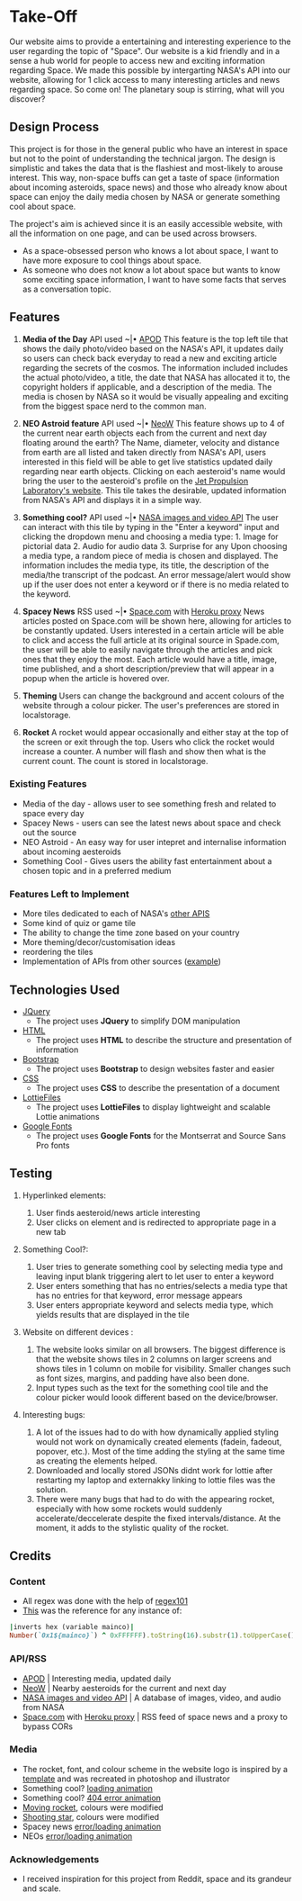 # Take-Off

Our website aims to provide a entertaining and interesting experience to the user regarding the topic of "Space". Our website is a kid friendly and in a sense a hub world for people to access new and exciting information regarding Space. We made this possible by intergarting NASA's API into our website, allowing for 1 click access to many interesting articles and news regarding space. So come on! The planetary soup is stirring, what will you discover?


## Design Process

This project is for those in the general public who have an interest in space but not to the point of understanding the technical jargon. The design is simplistic and takes the data that is the flashiest and most-likely to arouse interest. This way, non-space buffs can get a taste of space (information about incoming asteroids, space news) and those who already know about space can enjoy the daily media chosen by NASA or generate something cool about space.

The project's aim is achieved since it is an easily accessible website, with all the information on one page, and can be used across browsers.

- As a space-obsessed person who knows a lot about space, I want to have more exposure to cool things about space.
- As someone who does not know a lot about space but wants to know some exciting space information, I want to have some facts that serves as a conversation topic.

## Features

1. **Media of the Day**
API used ~|•   [APOD](https://github.com/nasa/apod-api)
This feature is the top left tile that shows the daily photo/video based on the NASA's API, it updates daily so users can check back everyday to read a new and exciting article regarding the secrets of the cosmos.
The information included includes the actual photo/video, a title, the date that NASA has allocated it to, the copyright holders if applicable, and a description of the media.
The media is chosen by NASA so it would be visually appealing and exciting from the biggest space nerd to the common man.

2. **NEO Astroid feature**
API used ~|•   [NeoW](https://api.nasa.gov/neo/?api_key=DEMO_KEY)
This feature shows up to 4 of the current near earth objects each from the current and next day floating around the earth? The Name, diameter, velocity and distance from earth are all listed and taken directly from NASA's API, users interested in this field will be able to get live statistics updated daily regarding near earth objects. Clicking on each aesteroid's name would bring the user to the aesteroid's profile on the [Jet Propulsion Laboratory's website](https://www.jpl.nasa.gov/). This tile takes the desirable, updated information from NASA's API and displays it in a simple way.

3. **Something cool?**
API used ~|•   [NASA images and video API](https://images.nasa.gov/docs/images.nasa.gov_api_docs.pdf)
The user can interact with this tile by typing in the "Enter a keyword" input and clicking the dropdown menu and choosing a media type:
        1. Image for pictorial data
        2. Audio for audio data
        3. Surprise for any
Upon choosing a media type, a random piece of media is chosen and displayed. The information includes the media type, its title, the description of the media/the transcript of the podcast.
An error message/alert would show up if the user does not enter a keyword or if there is no media related to the keyword.

4. **Spacey News**
RSS used ~|•   [Space.com](https://www.space.com/feeds/all) with [Heroku proxy](https://www.heroku.com/)
News articles posted on Space.com will be shown here, allowing for articles to be constantly updated. Users interested in a certain article will be able to click and access the full article at its original source in Spade.com, the user will be able to easily navigate through the articles and pick ones that they enjoy the most. Each article would have a title, image, time published, and a short description/preview that will appear in a popup when the article is hovered over.

5. **Theming**
Users can change the background and accent colours of the website through a colour picker. The user's preferences are stored in localstorage.

6. **Rocket**
A rocket would appear occasionally and either stay at the top of the screen or exit through the top. Users who click the rocket would increase a counter. A number will flash and show then what is the current count. The count is stored in localstorage.

 
### Existing Features
- Media of the day - allows user to see something fresh and related to space every day
- Spacey News - users can see the latest news about space and check out the source
- NEO Astroid - An easy way for user intepret and internalise information about incoming aesteroids
- Something Cool - Gives users the ability fast entertainment about a chosen topic and in a preferred medium

### Features Left to Implement
- More tiles dedicated to each of NASA's [other APIS](https://api.nasa.gov/#browseAPI)
- Some kind of quiz or game tile
- The ability to change the time zone based on your country
- More theming/decor/customisation ideas
- reordering the tiles
- Implementation of APIs from other sources ([example](http://open-notify.org/Open-Notify-API/People-In-Space/))

## Technologies Used

- [JQuery](https://jquery.com)
    - The project uses **JQuery** to simplify DOM manipulation
- [HTML](https://html.spec.whatwg.org/)
    - The project uses **HTML** to describe the structure and presentation of information
- [Bootstrap](https://getbootstrap.com/)
    - The project uses **Bootstrap** to design websites faster and easier
- [CSS](https://www.w3.org/TR/CSS/#css)
    - The project uses **CSS** to describe the presentation of a document
- [LottieFiles](https://lottiefiles.com/)
    - The project uses **LottieFiles** to display lightweight and scalable Lottie animations
- [Google Fonts](https://fonts.google.com/)
    - The project uses **Google Fonts** for the Montserrat and Source Sans Pro fonts


## Testing

1. Hyperlinked elements:
    1. User finds aesteroid/news article interesting
    2. User clicks on element and is redirected to appropriate page in a new tab

2. Something Cool?:
    1. User tries to generate something cool by selecting media type and leaving input blank triggering alert to let user to enter a keyword
    2. User enters something that has no entries/selects a media type that has no entries for that keyword, error message appears
    3. User enters appropriate keyword and selects media type, which yields results that are displayed in the tile

3. Website on different devices :
    1. The website looks similar on all browsers. The biggest difference is that the website shows tiles in 2 columns on larger screens and shows tiles in 1 column on mobile for visibility. Smaller changes such as font sizes, margins, and padding have also been done.
    2. Input types such as the text for the something cool tile and the colour picker would loook different based on the device/browser.

4. Interesting bugs:
    1. A lot of the issues had to do with how dynamically applied styling would not work on dynamically created elements (fadein, fadeout, popover, etc.). Most of the time adding the styling at the same time as creating the elements helped.
    2. Downloaded and locally stored JSONs didnt work for lottie after restarting my laptop and externakky linking to lottie files was the solution.
    3. There were many bugs that had to do with the appearing rocket, especially with how some rockets would suddenly accelerate/deccelerate despite the fixed intervals/distance. At the moment, it adds to the stylistic quality of the rocket.


## Credits

### Content
- All regex was done with the help of [regex101](https://regex101.com/)
- [This](https://stackoverflow.com/a/54569758) was the reference for any instance of:
```ruby
|inverts hex (variable mainco)|
Number(`0x1${mainco}`) ^ 0xFFFFFF).toString(16).substr(1).toUpperCase() 
```

### API/RSS
- [APOD](https://github.com/nasa/apod-api) | Interesting media, updated daily
- [NeoW](https://api.nasa.gov/neo/?api_key=DEMO_KEY) | Nearby aesteroids for the current and next day
- [NASA images and video API](https://images.nasa.gov/docs/images.nasa.gov_api_docs.pdf) | A database of images, video, and audio from NASA
- [Space.com](https://www.space.com/feeds/all) with [Heroku proxy](https://www.heroku.com/) | RSS feed of space news and a proxy to bypass CORs

### Media
- The rocket, font, and colour scheme in the website logo is inspired by a [template](https://www.designevo.com/apps/logo/?name=red-tail-gas-and-black-rocket) and was recreated in photoshop and illustrator
- Something cool? [loading animation](https://lottiefiles.com/18360-space-travel)
- Something cool? [404 error animation](https://lottiefiles.com/4339-not-found)
- [Moving rocket](https://lottiefiles.com/5054-rocket), colours were modified
- [Shooting star](https://lottiefiles.com/5040-shooting-star), colours were modified
- Spacey news [error/loading animation](https://lottiefiles.com/36517-astronaut)
- NEOs [error/loading animation](https://lottiefiles.com/5040-shooting-star)

### Acknowledgements

- I received inspiration for this project from Reddit, space and its grandeur and scale.

